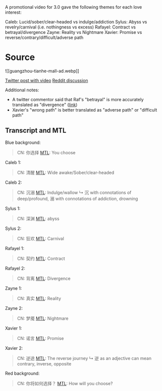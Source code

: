 A promotional video for 3.0 gave the following themes for each love interest:

Caleb: Lucid/sober/clear-headed vs indulge/addiction
Sylus: Abyss vs revelry/carnival (i.e. nothingness vs excess)
Rafayel: Contract vs betrayal/divergence
Zayne: Reality vs Nightmare
Xavier: Promise vs reverse/contrary/difficult/adverse path
# Source
![[guangzhou-tianhe-mall-ad.webp]]

[Twitter post with video](https://x.com/jasminephilos/status/1878247833188676024?s=46)
[Reddit discussion](https://www.reddit.com/r/LoveAndDeepspace/comments/1kqyed6/uhm_so_this_is_the_official_promotion_campaign/)

Additional notes:
* A twitter commentor said that Raf's "betrayal" is more accurately translated as "divergence" ([link](https://x.com/Nekonek88847129/status/1924854562118369433))
* Xavier's "wrong path" is better translated as "adverse path" or "difficult path"

## Transcript and MTL

Blue background:
> CN: 你选择
> [MTL](https://translate.google.com/details?sl=zh-TW&tl=en&text=你选择&op=translate): You choose

Caleb 1:
> CN: 清醒
> [MTL](https://translate.google.com/details?sl=zh-TW&tl=en&text=清醒&op=translate): Wide awake/Sober/clear-headed

Caleb 2:
> CN: 沉溺
> [MTL](https://translate.google.com/details?sl=zh-TW&tl=en&text=沉溺&op=translate): Indulge/wallow
> ↳ 沉 with connotations of deep/profound, 溺 with connotations of addiction, drowning

Sylus 1: 
> CN: 深渊
> [MTL](https://translate.google.com/details?sl=zh-TW&tl=en&text=深渊&op=translate): abyss

Sylus 2: 
> CN: 狂欢
> [MTL](https://translate.google.com/details?sl=zh-TW&tl=en&text=狂欢&op=translate): Carnival

Rafayel 1:
> CN: 契约
> [MTL](https://translate.google.com/details?sl=zh-TW&tl=en&text=契约&op=translate): Contract

Rafayel 2:
> CN: 背离
> [MTL](https://translate.google.com/details?sl=zh-TW&tl=en&text=背离&op=translate): Divergence

Zayne 1:
> CN: 真实
> [MTL](https://translate.google.com/details?sl=zh-TW&tl=en&text=真实&op=translate): Reality

Zayne 2:
> CN: 梦魇
> [MTL](https://translate.google.com/details?sl=zh-TW&tl=en&text=梦魇&op=translate): Nightmare

Xavier 1:
> CN: 诺言
> [MTL](https://translate.google.com/details?sl=zh-TW&tl=en&text=诺言&op=translate): Promise

Xavier 2:
> CN: 逆途
> [MTL](https://translate.google.com/details?sl=zh-TW&tl=en&text=逆途&op=translate): The reverse journey
> ↳ 逆 as an adjective can mean contrary, inverse, opposite

Red background:
> CN: 你将如何选择？
> [MTL](https://translate.google.com/details?sl=zh-TW&tl=en&text=你将如何选择？&op=translate): How will you choose?